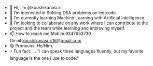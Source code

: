 - 👋 Hi, I’m @koushikanasuri
- 👀 I’m interested in Solving DSA problems on leetcode.
- 🌱 I’m currently learning Machine Learning with Artificial Intelligence.
- 💞️ I’m looking to collaborate on any work where I can contribute to the project and the team while learning and improving myself.
- 📫 How to reach me Mobile:9347953730  Gmail:koushikanasuri16@gmail.com
- 😄 Pronouns: He/Him.
- ⚡ Fun fact: ...
"I can speak three languages fluently, but my favorite language is the one I use to code."
<!---
koushikanasuri/koushikanasuri is a ✨ special ✨ repository because its `README.md` (this file) appears on your GitHub profile.
You can click the Preview link to take a look at your changes.
--->
